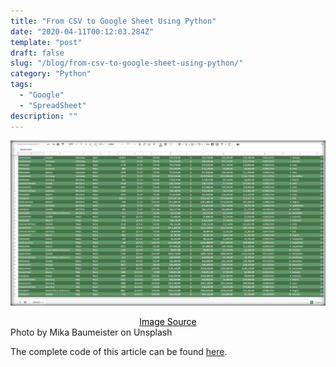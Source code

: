 ```yaml
---
title: "From CSV to Google Sheet Using Python"
date: "2020-04-11T00:12:03.284Z"
template: "post"
draft: false
slug: "/blog/from-csv-to-google-sheet-using-python/"
category: "Python"
tags:
  - "Google"
  - "SpreadSheet"
description: ""
---
```


![From CSV to Google Sheet Using Python](/media/csv_to_google_sheet.jpg "From CSV to Google Sheet Using Python")
[<center><span style="color:black">Image Source</span></center>](https://pixabay.com/photos/prague-czech-republic-city-river-1168302/)
Photo by Mika Baumeister on Unsplash



The complete code of this article can be found [here](https://github.com/nahidsaikat/Structure-Your-Project-with-Flask-Blueprint.git "GitHub").

